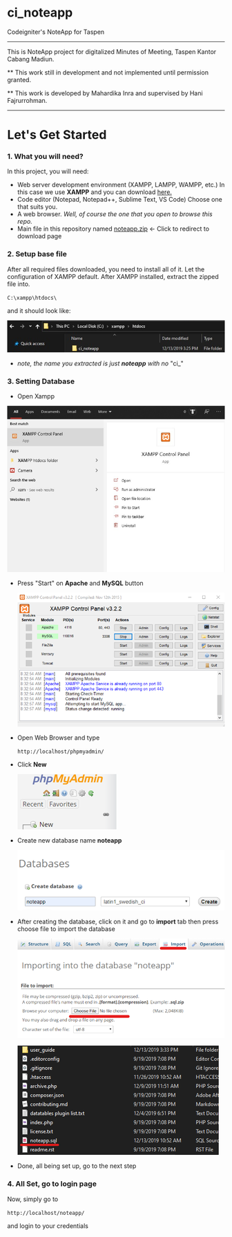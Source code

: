 # ci_noteapp
Codeigniter's NoteApp for Taspen

***

This is NoteApp project for digitalized Minutes of Meeting, Taspen Kantor Cabang Madiun.

** This work still in development and not implemented until permission granted.

** This work is developed by Mahardika Inra and supervised by Hani Fajrurrohman.

***

# Let's Get Started

### 1. What you will need?

In this project, you will need:

- Web server development environment (XAMPP, LAMPP, WAMPP, etc.) In this case we use **XAMPP** and you can download [here.](<https://www.apachefriends.org/download.html>) 
- Code editor (Notepad, Notepad++, Sublime Text, VS Code) Choose one that suits you.
- A web browser. *Well, of course the one that you open to browse this repo.*
- Main file in this repository named [noteapp.zip](noteapp.zip) <- Click to redirect to download page

### 2. Setup base file

After all required files downloaded, you need to install all of it. Let the configuration of XAMPP default. After XAMPP installed, extract the zipped file into.

`C:\xampp\htdocs\`

and it should look like:

![image-20200108081755111](img1.png)

* *note, the name you extracted is just **noteapp** with no* "ci_"

### 3. Setting Database

* Open Xampp

![image-20200108083228549](img2.png)

* Press "Start" on **Apache** and **MySQL** button 

  ![image-20200108083623819](img3.png)

* Open Web Browser and type

  `http://localhost/phpmyadmin/`

* Click **New**

  ![image-20200108083826019](img4.png)

* Create new database name **noteapp**

  ![image-20200108083956004](img5.png)

* After creating the database, click on it and go to **import** tab then press choose file to import the database

  ![image-20200108084253192](img6.png)

  ![image-20200108084426438](img7.png) 

* Done, all being set up, go to the next step

### 4. All Set, go to login page

Now, simply go to

`http://localhost/noteapp/`

and login to your credentials